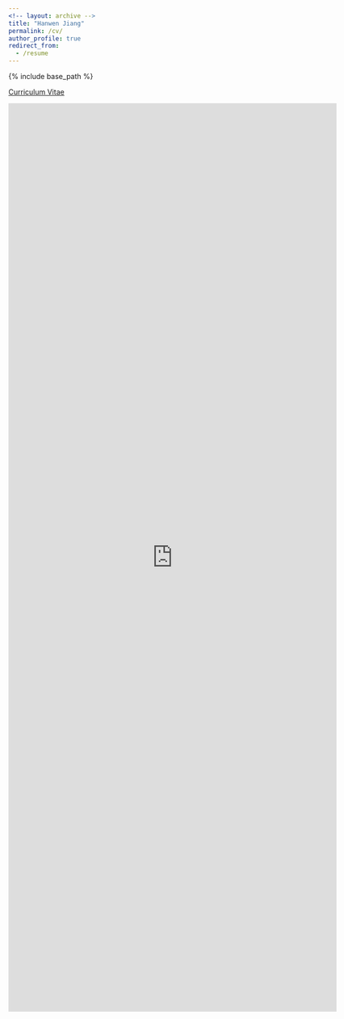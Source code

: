 ```yaml
---
<!-- layout: archive -->
title: "Hanwen Jiang"
permalink: /cv/
author_profile: true
redirect_from:
  - /resume
---
```


{% include base_path %}

[Curriculum Vitae](https://Jiangolder.github.io/files/CV_hw_1.pdf)

<embed src="https://Jiangolder.github.io/files/CV_hw_1.pdf" width="650" height="1800" type='application/pdf'>